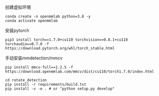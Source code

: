 创建虚拟环境

```
conda create -n openmmlab python=3.8 -y
conda activate openmmlab
```

安装pytorch

```
pip3 install torch==1.7.0+cu110 torchvision==0.8.1+cu110 torchaudio==0.7.0 -f https://download.pytorch.org/whl/torch_stable.html
```

手动安装mmdetection/mmcv

```
pip install mmcv-full==1.2.5 -f https://download.openmmlab.com/mmcv/dist/cu110/torch1.7.0/index.html
```

```
cd rotate_detection
pip install -r requirements/build.txt
pip install -v -e . # or "python setup.py develop"
```

